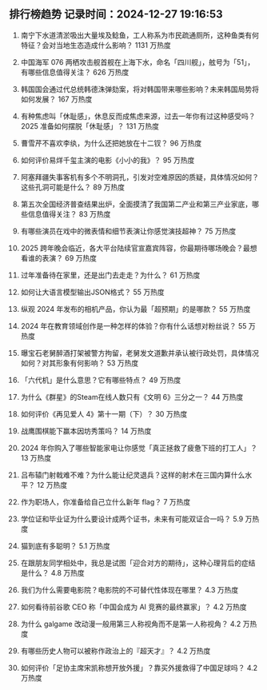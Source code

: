 
## 排行榜趋势 记录时间：2024-12-27 19:16:53
  
  1. 南宁下水道清淤吸出大量埃及鲶鱼，工人称系为市民疏通厕所，这种鱼类有何特征？会对当地生态造成什么影响？ 1131 万热度
    
  2. 中国海军 076 两栖攻击舰首舰在上海下水，命名「四川舰」，舷号为「51」，有哪些信息值得关注？ 626 万热度
    
  3. 韩国国会通过代总统韩德洙弹劾案，将对韩国带来哪些影响？未来韩国局势将如何发展？ 167 万热度
    
  4. 有种焦虑叫「休耻感」，休息反而成焦虑来源，过去一年你有过这种感受吗？2025 准备如何摆脱「休耻感」？ 131 万热度
    
  5. 曹雪芹不喜欢李纨，为什么还把她放在十二钗？ 96 万热度
    
  6. 如何评价易烊千玺主演的电影《小小的我》？ 95 万热度
    
  7. 阿塞拜疆失事客机有多个不明洞孔，引发对空难原因的质疑，具体情况如何？这些孔洞可能是什么？ 89 万热度
    
  8. 第五次全国经济普查结果出炉，全面摸清了我国第二产业和第三产业家底，哪些信息值得关注？ 83 万热度
    
  9. 有哪些演员在戏中的微表情和细节表演让你感觉演技超神？ 75 万热度
    
  10. 2025 跨年晚会临近，各大平台陆续官宣嘉宾阵容，你最期待哪场晚会？最想看谁的表演？ 69 万热度
    
  11. 过年准备待在家里，还是出门去走走？为什么？ 61 万热度
    
  12. 如何让大语言模型输出JSON格式？ 55 万热度
    
  13. 纵观 2024 年发布的相机产品，你认为最「超预期」的是哪款？ 55 万热度
    
  14. 2024 年在教育领域创作是一种怎样的体验？你有什么话想对粉丝说？ 55 万热度
    
  15. 曝宝石老舅醉酒打架被警方拘留，老舅发文道歉并承认被行政处罚，具体情况如何？对其形象有何影响？ 53 万热度
    
  16. 「六代机」是什么意思？它有哪些特点？ 49 万热度
    
  17. 为什么《群星》的Steam在线人数只有《文明 6》三分之一？ 44 万热度
    
  18. 如何评价《再见爱人 4》第十一期（下）？ 30 万热度
    
  19. 战鹰围棋能下赢本因坊秀策吗？ 14 万热度
    
  20. 2024 年你购入了哪些智能家电让你感觉「真正拯救了疲惫下班的打工人」？ 13 万热度
    
  21. 吕布辕门射戟难不难？为什么能让纪灵退兵？这样的射术在三国内算什么水平？ 12 万热度
    
  22. 作为职场人，你准备给自己立什么新年 flag？ 7 万热度
    
  23. 学位证和毕业证为什么要设计成两个证书，未来有可能双证合一吗？ 5.9 万热度
    
  24. 猫到底有多聪明？ 5.1 万热度
    
  25. 在跟朋友同学相处中，我总是试图「迎合对方的期待」，这种心理背后的症结是什么？ 4.8 万热度
    
  26. 我们为什么需要电影院？电影院的不可替代性体现在哪里？ 4.3 万热度
    
  27. 如何看待前谷歌 CEO 称「中国会成为 AI 竞赛的最终赢家」？ 4.2 万热度
    
  28. 为什么 galgame 改动漫一般用第三人称视角而不是第一人称视角？ 4.2 万热度
    
  29. 有哪些历史人物可以被称作政治上的『超天才』？ 4.2 万热度
    
  30. 如何评价「足协主席宋凯称想开放外援」？靠买外援救得了中国足球吗？ 4.2 万热度
    